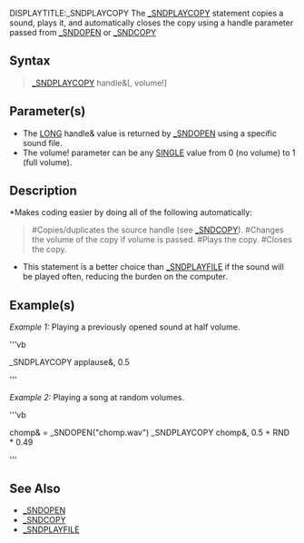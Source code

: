 DISPLAYTITLE:_SNDPLAYCOPY
The [_SNDPLAYCOPY](_SNDPLAYCOPY) statement copies a sound, plays it, and automatically closes the copy using a handle parameter passed from [_SNDOPEN](_SNDOPEN) or [_SNDCOPY](_SNDCOPY)


## Syntax

>  [_SNDPLAYCOPY](_SNDPLAYCOPY) handle&[, volume!]


## Parameter(s)

* The [LONG](LONG) handle& value is returned by [_SNDOPEN](_SNDOPEN) using a specific sound file. 
* The volume! parameter can be any [SINGLE](SINGLE) value from 0 (no volume) to 1 (full volume).


## Description

*Makes coding easier by doing all of the following automatically:
> #Copies/duplicates the source handle (see [_SNDCOPY](_SNDCOPY)).
> #Changes the volume of the copy if volume is passed.
> #Plays the copy.
> #Closes the copy.
* This statement is a better choice than [_SNDPLAYFILE](_SNDPLAYFILE) if the sound will be played often, reducing the burden on the computer. 


## Example(s)

*Example 1:* Playing a previously opened sound at half volume.

'''vb

_SNDPLAYCOPY applause&, 0.5 

'''


*Example 2:* Playing a song at random volumes.

'''vb
 
chomp& = _SNDOPEN("chomp.wav") 
_SNDPLAYCOPY chomp&, 0.5 + RND * 0.49

'''



## See Also

* [_SNDOPEN](_SNDOPEN)
* [_SNDCOPY](_SNDCOPY)
* [_SNDPLAYFILE](_SNDPLAYFILE)




